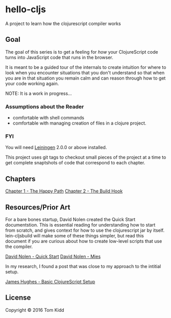 # hello-cljs

A project to learn how the clojurescript compiler works

## Goal

The goal of this series is to get a feeling for _how_ your ClojureScript 
code turns into JavaScript code that runs in the browser.

It is meant to be a guided tour of the internals to create intuition for
where to look when you encounter situations that you don't understand so
that when you are in that situation you remain calm and can reason through
how to get your code working again.

NOTE: It is a work in progress...

### Assumptions about the Reader

* comfortable with shell commands
* comfortable with managing creation of files in a clojure project.

### FYI

You will need [Leiningen][] 2.0.0 or above installed.

[leiningen]: https://github.com/technomancy/leiningen


This project uses git tags to checkout small pieces of the project at a time 
to get complete snaptshots of code that correspond to each chapter.


## Chapters

[Chapter 1 - The Happy Path](/doc/chapter_001_the_happy_path.md)
[Chapter 2 - The Build Hook](/doc/chapter_002_the_build_hook.md)


## Resources/Prior Art

For a bare bones startup, David Nolen created the Quick Start documentstion.
This is essential reading for understanding how to start from scratch, and
gives context for how to use the clojurescript jar by itself. lein-cljsbuild
will make some of these things simpler, but read this document if you are
curious about how to create low-level scripts that use the compiler.

[David Nolen - Quick Start](https://github.com/clojure/clojurescript/wiki/Quick-Start)
[David Nolen - Mies](https://github.com/swannodette/mies)

In my research, I found a post that was close to my approach to the intitial setup.

[James Hughes - Basic ClojureScript Setup](https://yobriefca.se/blog/2014/05/30/basic-clojurescript-setup/)

## License

Copyright © 2016 Tom Kidd
